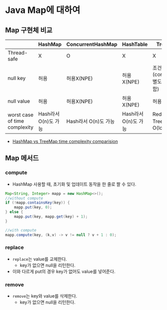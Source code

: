 # Java Map에 대하여

## Map 구현체 비교
||HashMap|ConcurrentHashMap|HashTable|TreeMap|
|---|---|---|---|---|
|Thread-safe|X|O|X|X|
|null key|허용|허용X(NPE)|허용X(NPE)|조건부 허용(comparator 별도로 써야 함)|
|null value|허용|허용X(NPE)|허용X(NPE)|허용|
|worst case of time complexity|Hash라서 O(n)도 가능|Hash라서 O(n)도 가능|Hash라서 O(n)도 가능|Red-Black Tree라서 O(logn)|
- [HashMap vs TreeMap time complexity comparision](https://stackoverflow.com/questions/20487619/complexity-of-treemap-insertion-vs-hashmap-insertion)

## Map 메서드
  
### compute
- HashMap 사용할 때, 초기화 및 업데이트 동작을 한 줄로 짤 수 있다.
```java
Map<String, Integer> mapp = new HashMap<>();
//without compute
if (!mapp.containsKey(key)) {
    mapp.put(key, 0);
} else {
    mapp.put(key, mapp.get(key) + 1);
}

//with compute
mapp.compute(key, (k,v) -> v != null ? v + 1 : 0);
```

### replace
- ```replace```는 value를 교체한다.
  - key가 없으면 null을 리턴한다.
- 이와 다르게 put의 경우 key가 없어도 value를 넣어준다.

### remove
- ```remove```는 key와 value를 삭제한다.
  - key가 없으면 null을 리턴한다.

